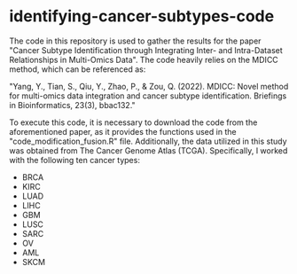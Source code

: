 # identifying-cancer-subtypes-code

The code in this repository is used to gather the results for the paper "Cancer Subtype Identification through Integrating Inter- and Intra-Dataset Relationships in Multi-Omics Data". The code heavily relies on the MDICC method, which can be referenced as:

"Yang, Y., Tian, S., Qiu, Y., Zhao, P., & Zou, Q. (2022). MDICC: Novel method for multi-omics data integration and cancer subtype identification. Briefings in Bioinformatics, 23(3), bbac132."

To execute this code, it is necessary to download the code from the aforementioned paper, as it provides the functions used in the "code_modification_fusion.R" file. Additionally, the data utilized in this study was obtained from The Cancer Genome Atlas (TCGA). Specifically, I worked with the following ten cancer types:

- BRCA
- KIRC
- LUAD
- LIHC
- GBM
- LUSC
- SARC
- OV
- AML
- SKCM
